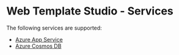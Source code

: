 # Web Template Studio - Services

The following services are supported:

- [Azure App Service](./azure-appservice.md)
- [Azure Cosmos DB](./azure-cosmos.md)